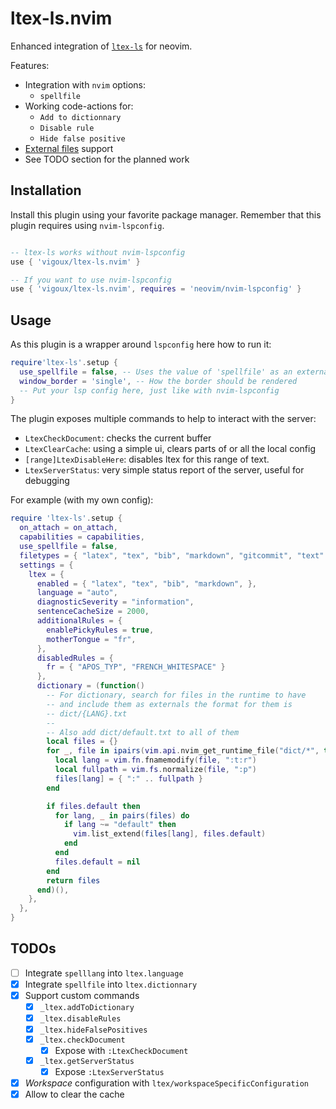 # ltex-ls.nvim

Enhanced integration of [`ltex-ls`](https://valentjn.github.io/ltex) for neovim.

Features:
- Integration with `nvim` options:
  - `spellfile`
- Working code-actions for:
  - `Add to dictionnary`
  - `Disable rule`
  - `Hide false positive`
- [External files](https://valentjn.github.io/ltex/vscode-ltex/setting-scopes-files.html#external-setting-files) support
- See TODO section for the planned work

## Installation

Install this plugin using your favorite package manager.
Remember that this plugin requires using `nvim-lspconfig`.
```lua

-- ltex-ls works without nvim-lspconfig
use { 'vigoux/ltex-ls.nvim' }

-- If you want to use nvim-lspconfig
use { 'vigoux/ltex-ls.nvim', requires = 'neovim/nvim-lspconfig' }
```

## Usage

As this plugin is a wrapper around `lspconfig` here how to run it:
```lua
require'ltex-ls'.setup {
  use_spellfile = false, -- Uses the value of 'spellfile' as an external file when checking the document
  window_border = 'single', -- How the border should be rendered
  -- Put your lsp config here, just like with nvim-lspconfig
}
```

The plugin exposes multiple commands to help to interact with the
server:
- `LtexCheckDocument`: checks the current buffer
- `LtexClearCache`: using a simple ui, clears parts of or all the
  local config
- `[range]LtexDisableHere`: disables ltex for this range of text.
- `LtexServerStatus`: very simple status report of the server, useful
  for debugging

For example (with my own config):
```lua
require 'ltex-ls'.setup {
  on_attach = on_attach,
  capabilities = capabilities,
  use_spellfile = false,
  filetypes = { "latex", "tex", "bib", "markdown", "gitcommit", "text" },
  settings = {
    ltex = {
      enabled = { "latex", "tex", "bib", "markdown", },
      language = "auto",
      diagnosticSeverity = "information",
      sentenceCacheSize = 2000,
      additionalRules = {
        enablePickyRules = true,
        motherTongue = "fr",
      },
      disabledRules = {
        fr = { "APOS_TYP", "FRENCH_WHITESPACE" }
      },
      dictionary = (function()
        -- For dictionary, search for files in the runtime to have
        -- and include them as externals the format for them is
        -- dict/{LANG}.txt
        --
        -- Also add dict/default.txt to all of them
        local files = {}
        for _, file in ipairs(vim.api.nvim_get_runtime_file("dict/*", true)) do
          local lang = vim.fn.fnamemodify(file, ":t:r")
          local fullpath = vim.fs.normalize(file, ":p")
          files[lang] = { ":" .. fullpath }
        end

        if files.default then
          for lang, _ in pairs(files) do
            if lang ~= "default" then
              vim.list_extend(files[lang], files.default)
            end
          end
          files.default = nil
        end
        return files
      end)(),
    },
  },
}
```
## TODOs

- [ ] Integrate `spelllang` into `ltex.language`
- [x] Integrate `spellfile` into `ltex.dictionnary`
- [x] Support custom commands
  - [x] `_ltex.addToDictionary`
  - [x] `_ltex.disableRules`
  - [x] `_ltex.hideFalsePositives`
  - [x] `_ltex.checkDocument`
    - [x] Expose with `:LtexCheckDocument`
  - [x] `_ltex.getServerStatus`
    - [x] Expose `:LtexServerStatus`
- [x] _Workspace_ configuration with `ltex/workspaceSpecificConfiguration`
- [x] Allow to clear the cache

